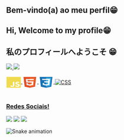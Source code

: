 ## Bem-vindo(a) ao meu perfil😁
## Hi, Welcome to my profile😁
## 私のプロフィールへようこそ 😁

 <div>
   <a href="https://github.com/apadilha">
   <img height="180em" src="https://github-readme-stats.vercel.app/api?username=apadilha&show_icons=true&theme=tokyonight&include_all_commits=true&count_private=true"/>
   <img height="180em" src="https://github-readme-stats.vercel.app/api/top-langs/?username=apadilha&layout=compact&langs_count=6&theme=tokyonight"/>

</div>
<div style="display: inline_block"><br>
  <img align="center" alt="Js" height="30" width="40" src="https://raw.githubusercontent.com/devicons/devicon/master/icons/javascript/javascript-plain.svg">
  <img align="center" alt="HTML" height="30" width="40" src="https://raw.githubusercontent.com/devicons/devicon/master/icons/html5/html5-original.svg">
  <img align="center" alt="CSS" height="30" width="40" src="https://raw.githubusercontent.com/devicons/devicon/master/icons/css3/css3-original.svg">
 <img align="center" alt="CSS" height="30" width="40" src="https://raw.githubusercontent.com/vsobotka/vscode-abl/master/images/progress_icon.png">
</div>
 
 <br>
 
  ### Redes Sociais! 
<div>   
  <a href="https://instagram.com/apadilha012022" target="_blank"><img src="https://img.shields.io/badge/-Instagram-%23E4405F?style=for-the-badge&logo=instagram&logoColor=white" target="_blank"></a>  
 <a href="https://discord.gg/padilha#0208" target="_blank"><img src="https://img.shields.io/badge/Discord-7289DA?style=for-the-badge&logo=discord&logoColor=white" target="_blank"></a> 
  <a href="https://www.linkedin.com/in/Apadilha01" target="_blank"><img src="https://img.shields.io/badge/-LinkedIn-%230077B5?style=for-the-badge&logo=linkedin&logoColor=white" target="_blank"></a> 
 
  ![Snake animation](https://github.com/Apadilha/Apadilha/blob/output/github-contribution-grid-snake.svg)

</div>
